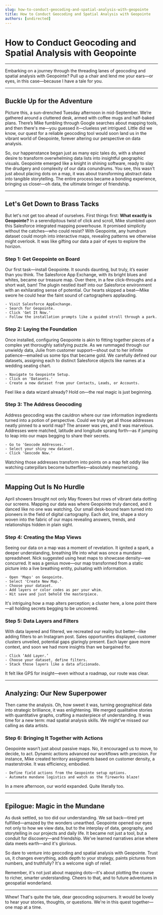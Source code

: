 ```yaml
---
slug: how-to-conduct-geocoding-and-spatial-analysis-with-geopointe
title: How to Conduct Geocoding and Spatial Analysis with Geopointe
authors: [undirected]
---
```



# How to Conduct Geocoding and Spatial Analysis with Geopointe

---

Embarking on a journey through the threading lanes of geocoding and spatial analysis with Geopointe? Pull up a chair and lend me your ears—or eyes, in this case—because I have a tale for you.

---

## Buckle Up for the Adventure

Picture this, a sun-drenched Tuesday afternoon in mid-September. We’re gathered around a cluttered desk, armed with coffee mugs and half-baked plans. There’s Mike fumbling through Google searches about mapping tools, and then there's me—you guessed it—clueless yet intrigued. Little did we know, our quest for a reliable geocoding tool would soon land us in the vibrant world of Geopointe, forever altering our perspective on data analysis.

So, our happenstance began just as many epic tales do, with a shared desire to transform overwhelming data lists into insightful geographic visuals. Geopointe emerged like a knight in shining software, ready to slay the drudgery and complexity of our data conundrums. You see, this wasn’t just about placing dots on a map, it was about transforming abstract data into tangible storytelling. The entire process became a bonding experience, bringing us closer—oh data, the ultimate bringer of friendship.

---

## Let's Get Down to Brass Tacks

But let's not get too ahead of ourselves. First things first: **What exactly is Geopointe?** In a serendipitous twist of click and scroll, Mike stumbled upon this Salesforce integrated mapping powerhouse. It promised simplicity without the catches—who could resist? With Geopointe, any humdrum dataset could morph into interactive maps, revealing patterns we otherwise might overlook. It was like gifting our data a pair of eyes to explore the horizon.

### Step 1: Get Geopointe on Board

Our first task—install Geopointe. It sounds daunting, but truly, it’s easier than you think. The Salesforce App Exchange, with its bright blues and whites, became our treasure map. Over there, in a few click-throughs and a short wait, bam! The plugin nestled itself into our Salesforce environment with an exhilarating sense of potential. Our hearts skipped a beat—Mike swore he could hear the faint sound of cartographers applauding.

```shell
- Visit Salesforce AppExchange.
- Search for Geopointe.
- Click 'Get It Now.'
- Follow the installation prompts like a guided stroll through a park.
```

### Step 2: Laying the Foundation

Once installed, configuring Geopointe is akin to fitting together pieces of a complex yet thoroughly satisfying puzzle. As we rummaged through our unwieldy data, Julie from customer support—shout out to her infinite patience—emailed us some tips that became gold. We carefully defined our datasets, assigning each to distinct Salesforce objects like names at a wedding seating chart.

```shell
- Navigate to Geopointe Setup.
- Click on 'Datasets.'
- Create a new dataset from your Contacts, Leads, or Accounts.
```

Feel like a data wizard already? Hold on—the real magic is just beginning.

### Step 3: The Address Geocoding

Address geocoding was the cauldron where our raw information ingredients turned into a potion of perspective. Could we truly get all those addresses neatly pinned to a world map? The answer was yes, and it was marvelous. Addresses were matched, latitude and longitude sprang forth—as if jumping to leap into our maps begging to share their secrets.

```shell
- Go to 'Geocode Addresses.'
- Select your shiny new dataset.
- Click 'Geocode Now.'
```

Watching those addresses transform into points on a map felt oddly like watching caterpillars become butterflies—absolutely mesmerizing.

---

## Mapping Out Is No Hurdle

April showers brought not only May flowers but rows of vibrant data dotting our screens. Mapping our data was where Geopointe truly danced, and it danced like no one was watching. Our small desk-bound team turned into pioneers in the field of digital cartography. Each dot, line, shape a story woven into the fabric of our maps revealing answers, trends, and relationships hidden in plain sight.

### Step 4: Creating the Map Views

Seeing our data on a map was a moment of revelation. It ignited a spark, a deeper understanding, breathing life into what was once a mundane spreadsheet. Nick suggested using heat maps to showcase density—we concurred. It was a genius move—our map transformed from a static picture into a live breathing entity, pulsating with information.

```shell
- Open 'Maps' on Geopointe.
- Select 'Create New Map.'
- Choose your dataset.
- Add layers or color codes as per your whim.
- Hit save and just behold the masterpiece.
```

It's intriguing how a map alters perception; a cluster here, a lone point there—all holding secrets begging to be uncovered.

### Step 5: Data Layers and Filters

With data layered and filtered, we recreated our reality but better—like adding filters to an Instagram post. Sales opportunities displayed, customer clusters unveiled, potential gaps glaringly present. Each layer gave more context, and soon we had more insights than we bargained for.

```shell
- Click ‘Add Layer.’
- Choose your dataset, define filters.
- Stack those layers like a data aficionado.
```

It felt like GPS for insight—even without a roadmap, our route was clear.

---

## Analyzing: Our New Superpower

Then came the analysis. Oh, how sweet it was, turning geographical data into strategic brilliance, it was enlightening. We merged qualitative stories with quantitative graphs, crafting a masterpiece of understanding. It was time for a new term: mad spatial analysis skills. We might've missed our calling as data artists.

### Step 6: Bringing It Together with Actions

Geopointe wasn’t just about passive maps. No, it encouraged us to move, to decide, to act. Dynamic actions advanced our workflows with precision. For instance, Mike created territory assignments based on customer density, a masterstroke. It was efficiency, embodied.

```shell
- Define field actions from the Geopointe setup options.
- Automate mundane logistics and watch as the fireworks blaze!
```

In a mere afternoon, our world expanded. Quite literally too.

---

## Epilogue: Magic in the Mundane

As dusk settled, so too did our understanding. We sat back—tired yet fulfilled—amazed by the wonders unearthed. Geopointe opened our eyes not only to how we view data, but to the interplay of data, geography, and storytelling in our projects and daily life. It became not just a tool, but a conduit for discovery—and friendship. We've learned narratives arise where data meets earth—and it's glorious.

So dare to venture into geocoding and spatial analysis with Geopointe. Trust us, it changes everything, adds depth to your strategy, paints pictures from numbers, and truthfully? It's a welcome sigh of relief.

Remember, it's not just about mapping dots—it's about plotting the course to richer, smarter understanding. Cheers to that, and to future adventures in geospatial wonderland.

---

Whew! That's quite the tale, dear geocoding sojourners. It would be lovely to hear your stories, thoughts, or questions. We're in this quest together—one map at a time.
